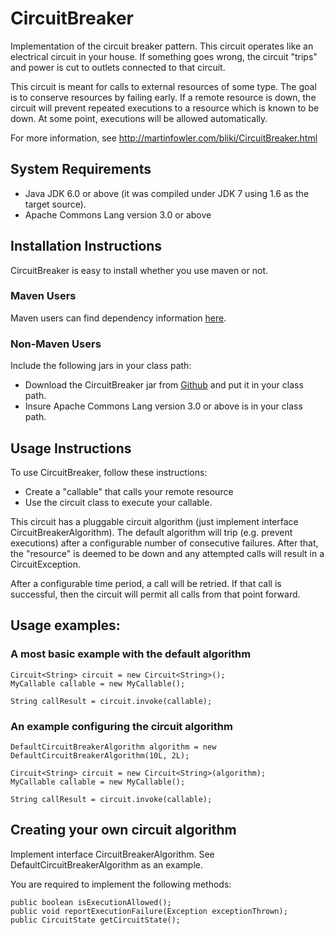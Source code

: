 # CircuitBreaker
Implementation of the circuit breaker pattern.  This circuit operates like an electrical circuit in your house.  If something goes wrong, the circuit "trips" and power is cut to outlets connected to that circuit.

This circuit is meant for calls to external resources of some type.  The goal is to conserve resources by failing early.  If a remote resource is down, the circuit will prevent repeated executions to a resource which is known to be down.  At some point, executions will be allowed automatically.

For more information, see http://martinfowler.com/bliki/CircuitBreaker.html

## System Requirements
* Java JDK 6.0 or above (it was compiled under JDK 7 using 1.6 as the target source).
* Apache Commons Lang version 3.0 or above

## Installation Instructions  
CircuitBreaker is easy to install whether you use maven or not.

### Maven Users  
Maven users can find dependency information [here](http://search.maven.org/#search%7Cga%7C1%7Ca%3A%22CircuitBreaker%22).

### Non-Maven Users  
Include the following jars in your class path:  
* Download the CircuitBreaker jar from [Github](https://github.com/Derek-Ashmore/CircuitBreaker/releases) and put it in your class path.  
* Insure Apache Commons Lang version 3.0 or above is in your class path.  

## Usage Instructions  
To use CircuitBreaker, follow these instructions:  
* Create a "callable" that calls your remote resource
* Use the circuit class to execute your callable.

This circuit has a pluggable circuit algorithm (just implement interface CircuitBreakerAlgorithm).  The default algorithm will
trip (e.g. prevent executions) after a configurable number of consecutive failures.  After that, the "resource" is deemed to be down and
any attempted calls will result in a CircuitException.  

After a configurable time period, a call will be retried.  If that call is successful, then the circuit will permit all calls from that point forward.

## Usage examples:

### A most basic example with the default algorithm
```  
Circuit<String> circuit = new Circuit<String>();  
MyCallable callable = new MyCallable();  

String callResult = circuit.invoke(callable);
```  

### An example configuring the circuit algorithm
```  
DefaultCircuitBreakerAlgorithm algorithm = new DefaultCircuitBreakerAlgorithm(10L, 2L); 

Circuit<String> circuit = new Circuit<String>(algorithm);  
MyCallable callable = new MyCallable();  

String callResult = circuit.invoke(callable);
```  

## Creating your own circuit algorithm
Implement interface CircuitBreakerAlgorithm.  See DefaultCircuitBreakerAlgorithm as an example.  

You are required to implement the following methods:

```  
public boolean isExecutionAllowed();  
public void reportExecutionFailure(Exception exceptionThrown);  
public CircuitState getCircuitState();  

```  
